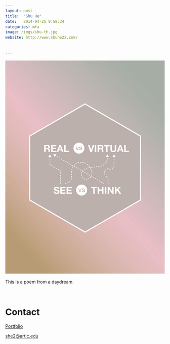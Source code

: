 ```yaml
---
layout: post
title:  "Shu He"
date:   2014-04-25 9:58:34
categories: mfa
image: /imgs/shu-th.jpg
website: http://www.shuhe22.com/


---
```


<div class="row">
	<img class="img-responsive" style="padding=20px" src="/imgs/shu-1.jpg">
</row>
<p class="lead">This is a poem from a daydream.</p>
<br>
<h1>Contact</h1>
<a href="http://www.shuhe22.com/"><p class="lead">Portfolio</p></a>
<a href="she2@artic.edu?Subject=Hello" target="_top"><p class="lead">she2@artic.edu</p></a>